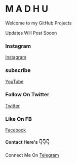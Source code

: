 # M A D H U 

Welcome to my GitHub Projects

Updates Will Post Sooon

### Instagram

[Instagram](https://instagram.com/pspkgamer)

### subscribe
[YouTube](https://youtube.com/c/PSPKMovieMakers)

### Follow On Twitter
[Twitter](https://twitter.com/UsthaadPSPK)

### Like On FB
[Facebook](https://facebook.com/pspkgameryt)


#### Contact Here's 👇👇👇
Connect Me On [Telegram](https://t.me/PSPKGamer)
